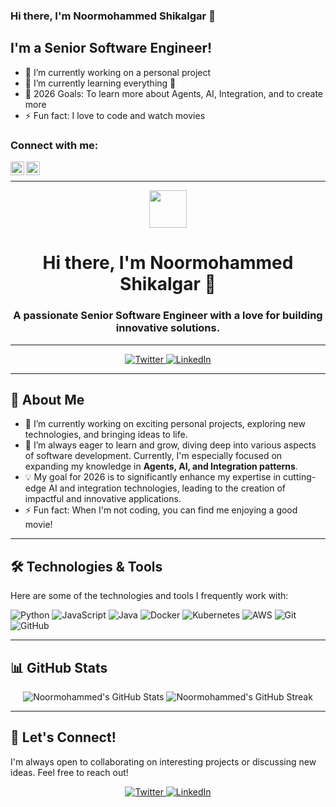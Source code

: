 ### Hi there, I'm Noormohammed Shikalgar 👋

## I'm a Senior Software Engineer!
- 🔭 I’m currently working on a personal project
- 🌱 I’m currently learning everything 🤣
- 🥅 2026 Goals: To learn more about Agents, AI, Integration, and to create more
- ⚡ Fun fact: I love to code and watch movies

### Connect with me:

[<img align="left" alt="codeSTACKr | Twitter" width="22px" src="https://cdn.jsdelivr.net/npm/simple-icons@v3/icons/twitter.svg" />][twitter]
[<img align="left" alt="codeSTACKr | LinkedIn" width="22px" src="https://cdn.jsdelivr.net/npm/simple-icons@v3/icons/linkedin.svg" />][linkedin]

<br />


[twitter]: https://twitter.com/Noormohammed_Sh
[linkedin]: https://www.linkedin.com/in/noormohammed-shikalgar-42bb68105/



---

<div align="center">
  <img src="https://media.giphy.com/media/RbDKzvYatLqyBHRpFG/giphy.gif" width="60"/>
</div>

<h1 align="center">Hi there, I'm Noormohammed Shikalgar 👋</h1>

<h3 align="center">A passionate Senior Software Engineer with a love for building innovative solutions.</h3>

---

<p align="center">
  <a href="https://twitter.com/Noormohammed_Sh" target="_blank">
    <img src="https://img.shields.io/badge/Twitter-%231DA1F2.svg?&style=for-the-badge&logo=twitter&logoColor=white" alt="Twitter" />
  </a>
  <a href="https://www.linkedin.com/in/noormohammed-shikalgar-42bb68105/" target="_blank">
    <img src="https://img.shields.io/badge/LinkedIn-%230077B5.svg?&style=for-the-badge&logo=linkedin&logoColor=white" alt="LinkedIn" />
  </a>
</p>

---

## 🚀 About Me

- 🔭 I’m currently working on exciting personal projects, exploring new technologies, and bringing ideas to life.
- 🌱 I’m always eager to learn and grow, diving deep into various aspects of software development. Currently, I'm especially focused on expanding my knowledge in **Agents, AI, and Integration patterns**.
- 💡 My goal for 2026 is to significantly enhance my expertise in cutting-edge AI and integration technologies, leading to the creation of impactful and innovative applications.
- ⚡ Fun fact: When I'm not coding, you can find me enjoying a good movie!

---

## 🛠️ Technologies & Tools

Here are some of the technologies and tools I frequently work with:

<p>
  <img src="https://img.shields.io/badge/Python-3776AB?style=for-the-badge&logo=python&logoColor=white" alt="Python" />
  <img src="https://img.shields.io/badge/JavaScript-F7DF1E?style=for-the-badge&logo=javascript&logoColor=black" alt="JavaScript" />
  <img src="https://img.shields.io/badge/Java-007396?style=for-the-badge&logo=java&logoColor=white" alt="Java" />
  <img src="https://img.shields.io/badge/Docker-2496ED?style=for-the-badge&logo=docker&logoColor=white" alt="Docker" />
  <img src="https://img.shields.io/badge/Kubernetes-326CE5?style=for-the-badge&logo=kubernetes&logoColor=white" alt="Kubernetes" />
  <img src="https://img.shields.io/badge/AWS-232F3E?style=for-the-badge&logo=amazonaws&logoColor=white" alt="AWS" />
  <img src="https://img.shields.io/badge/Git-F05032?style=for-the-badge&logo=git&logoColor=white" alt="Git" />
  <img src="https://img.shields.io/badge/GitHub-181717?style=for-the-badge&logo=github&logoColor=white" alt="GitHub" />
</p>

---

## 📊 GitHub Stats

<div align="center">
  <img src="https://github-readme-stats.vercel.app/api?username=noorshikalgar&show_icons=true&theme=radical" alt="Noormohammed's GitHub Stats" />
  <img src="https://github-readme-streak-stats.herokuapp.com/?user=noorshikalgar&theme=radical" alt="Noormohammed's GitHub Streak" />
</div>

---

## 🤝 Let's Connect!

I'm always open to collaborating on interesting projects or discussing new ideas. Feel free to reach out!

<p align="center">
  <a href="https://twitter.com/Noormohammed_Sh" target="_blank">
    <img src="https://img.shields.io/badge/Follow%20me%20on%20Twitter-1DA1F2?style=for-the-badge&logo=twitter&logoColor=white" alt="Twitter" />
  </a>
  <a href="https://www.linkedin.com/in/noormohammed-shikalgar-42bb68105/" target="_blank">
    <img src="https://img.shields.io/badge/Connect%20on%20LinkedIn-0A66C2?style=for-the-badge&logo=linkedin&logoColor=white" alt="LinkedIn" />
  </a>
</p>
